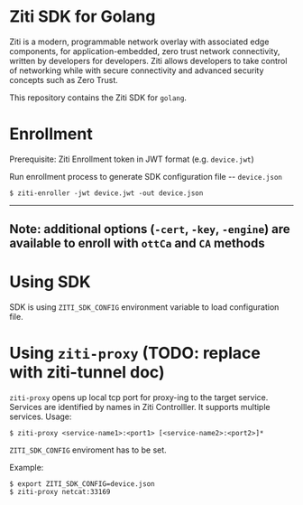# Ziti SDK for Golang

Ziti is a modern, programmable network overlay with associated edge components, for application-embedded, zero trust network connectivity, written by developers for developers. Ziti allows developers to take control of networking while with secure connectivity and advanced security concepts such as Zero Trust.

This repository contains the Ziti SDK for `golang`.

# Enrollment
Prerequisite: Ziti Enrollment token in JWT format (e.g. `device.jwt`)

Run enrollment process to generate SDK configuration file -- `device.json`
```
$ ziti-enroller -jwt device.jwt -out device.json
```

----

Note: additional options (`-cert`, `-key`, `-engine`) 
are available to enroll with `ottCa` and `CA` methods
---

# Using SDK

SDK is using `ZITI_SDK_CONFIG` environment variable to load configuration file.

# Using `ziti-proxy` (TODO: replace with ziti-tunnel doc)

`ziti-proxy` opens up local tcp port for proxy-ing to the target service. 
Services are identified by names in Ziti Controlller. It supports multiple services.
Usage:
```
$ ziti-proxy <service-name1>:<port1> [<service-name2>:<port2>]*
```
`ZITI_SDK_CONFIG` enviroment has to be set.

Example:
```
$ export ZITI_SDK_CONFIG=device.json
$ ziti-proxy netcat:33169
```

